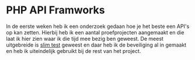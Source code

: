 # PHP API Framworks
In de eerste weken heb ik een onderzoek gedaan hoe je het beste een API's op kan zetten. Hierbij heb ik een aantal proefprojecten aangemaakt en die laat ik hier zien waar ik die tijd mee bezig ben geweest. De meest uitgebreide is [slim test](https://github.com/Stage-Bravo/PHP-API-Framworks/tree/main/Test_API_Frameworks/slim_test) geweest en daar heb ik de beveiliging al in gemaakt en heb ik uiteindelijk gebruikt bij de rest van het project.
